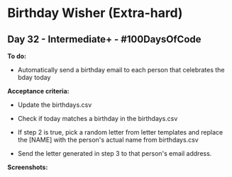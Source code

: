 # Birthday Wisher (Extra-hard)
## Day 32 - Intermediate+ - \#100DaysOfCode

**To do:**
* Automatically send a birthday email to each person that celebrates the bday today

**Acceptance criteria:**
* Update the birthdays.csv

* Check if today matches a birthday in the birthdays.csv

* If step 2 is true, pick a random letter from letter templates and replace the [NAME] with the person's actual 
name from birthdays.csv

* Send the letter generated in step 3 to that person's email address.

**Screenshots:**

![]()

![]()
